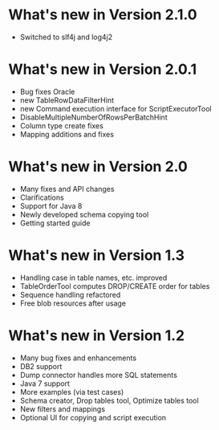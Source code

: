 What's new in Version 2.1.0
============================

- Switched to slf4j and log4j2

What's new in Version 2.0.1
============================

- Bug fixes Oracle
- new TableRowDataFilterHint
- new Command execution interface for ScriptExecutorTool
- DisableMultipleNumberOfRowsPerBatchHint
- Column type create fixes
- Mapping additions and fixes

What's new in Version 2.0
============================

- Many fixes and API changes
- Clarifications
- Support for Java 8
- Newly developed schema copying tool
- Getting started guide

What's new in Version 1.3
============================

- Handling case in table names, etc. improved
- TableOrderTool computes DROP/CREATE order for tables
- Sequence handling refactored
- Free blob resources after usage

What's new in Version 1.2
============================
- Many bug fixes and enhancements
- DB2 support
- Dump connector handles more SQL statements
- Java 7 support
- More examples (via test cases)
- Schema creator, Drop tables tool, Optimize tables tool
- New filters and mappings
- Optional UI for copying and script execution
